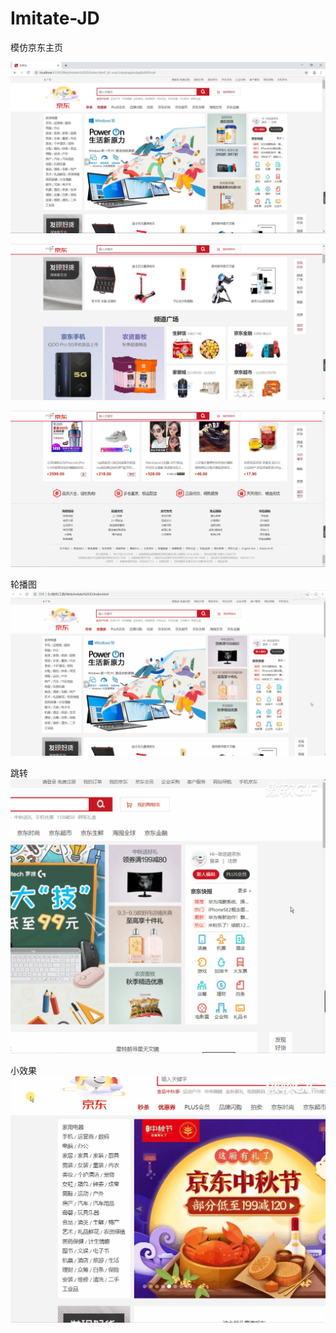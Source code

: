 # Imitate-JD

模仿京东主页 

![Image text](https://github.com/pziwen/Imitate-JD/blob/master/screenshot/1.JPG)


![Image text](https://github.com/pziwen/Imitate-JD/blob/master/screenshot/2.JPG)


![Image text](https://github.com/pziwen/Imitate-JD/blob/master/screenshot/3.JPG)

轮播图
![Image text](https://github.com/pziwen/Imitate-JD/blob/master/screenshot/5.gif)

跳转
![Image text](https://github.com/pziwen/Imitate-JD/blob/master/screenshot/6.gif)

小效果
![Image text](https://github.com/pziwen/Imitate-JD/blob/master/screenshot/7.gif)
